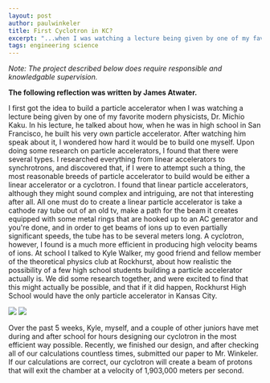 ```yaml
---
layout: post
author: paulwinkeler
title: First Cyclotron in KC?
excerpt: "...when I was watching a lecture being given by one of my favorite modern physicists, Dr. Michio Kaku."
tags: engineering science
---
```

<i> Note: The project described below does require responsible and knowledgable supervision. </i>

<b>The following reflection was written by James Atwater.</b>
 
 I first got the idea to build a particle accelerator when I was watching a lecture being given by one of my favorite modern physicists, Dr. Michio Kaku. In his lecture, he talked about how, when he was in high school in San Francisco, he built his very own particle accelerator. After watching him speak about it, I wondered how hard it would be to build one myself. Upon doing some research on particle accelerators, I found that there were several types. I researched everything from linear accelerators to synchrotrons, and discovered that, if I were to attempt such a thing, the most reasonable breeds of particle accelerator to build would be either a linear accelerator or a cyclotron. I found that linear particle accelerators, although they might sound complex and intriguing, are not that interesting after all. All one must do to create a linear particle accelerator is take a cathode ray tube out of an old tv, make a path for the beam it creates equipped with some metal rings that are hooked up to an AC generator and you're done, and in order to get beams of ions up to even partially significant speeds, the tube has to be several meters long. A cyclotron, however, I found is a much more efficient in producing high velocity beams of ions. At school I talked to Kyle Walker, my good friend and fellow member of the theoretical physics club at Rockhurst, about how realistic the possibility of a few high school students building a particle accelerator actually is. We did some research together, and were excited to find that this might actually be possible, and that if it did happen, Rockhurst High School would have the only particle accelerator in Kansas City. 

<div class="flex-wrapper">
  <img src="{{ site.baseurl }}/img/Cyclotron1.JPG">
  <img src="{{ site.baseurl }}/img/Cyclotron2.JPG">
</div>

Over the past 5 weeks, Kyle, myself, and a couple of other juniors have met during and after school for hours designing our cyclotron in the most efficient way possible. Recently, we finished our design, and after checking all of our calculations countless times, submitted our paper to Mr. Winkeler. If our calculations are correct, our cyclotron will create a beam of protons that will exit the chamber at a velocity of 1,903,000 meters per second. 

